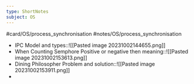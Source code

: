 ```yaml
---
type: ShortNotes
subject: OS
---
```

#card/OS/process_synchronisation
#notes/OS/process_synchronisation
- IPC  Model and types::![[Pasted image 20231002144655.png]] <!--SR:!2023-11-21,19,250-->
- When Counting Semphore Positive or negative then meaning::![[Pasted image 20231002153613.png]] <!--SR:!2023-12-14,33,270-->
- Dining Philosopher Problem and solution::![[Pasted image 20231002153911.png]] <!--SR:!2023-11-18,7,270-->
- 